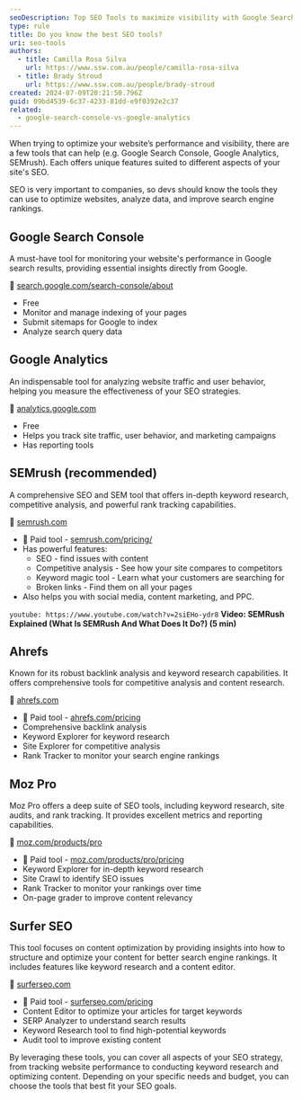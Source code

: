 ```yaml
---
seoDescription: Top SEO Tools to maximize visibility with Google Search Console, SEMrush & More
type: rule
title: Do you know the best SEO tools?
uri: seo-tools
authors:
  - title: Camilla Rosa Silva
    url: https://www.ssw.com.au/people/camilla-rosa-silva
  - title: Brady Stroud
    url: https://www.ssw.com.au/people/brady-stroud
created: 2024-07-09T20:21:50.796Z
guid: 09bd4539-6c37-4233-81dd-e9f0392e2c37
related:
  - google-search-console-vs-google-analytics
---
```


When trying to optimize your website’s performance and visibility, there are a few tools that can help (e.g. Google Search Console, Google Analytics, SEMrush). Each offers unique features suited to different aspects of your site's SEO.

SEO is very important to companies, so devs should know the tools they can use to optimize websites, analyze data, and improve search engine rankings.

<!--endintro-->

## Google Search Console

A must-have tool for monitoring your website's performance in Google search results, providing essential insights directly from Google.

🔗 [search.google.com/search-console/about](https://search.google.com/search-console/about)

* Free
* Monitor and manage indexing of your pages
* Submit sitemaps for Google to index
* Analyze search query data

## Google Analytics

An indispensable tool for analyzing website traffic and user behavior, helping you measure the effectiveness of your SEO strategies.

🔗 [analytics.google.com](https://analytics.google.com/)

* Free
* Helps you track site traffic, user behavior, and marketing campaigns
* Has reporting tools

## SEMrush (recommended)

A comprehensive SEO and SEM tool that offers in-depth keyword research, competitive analysis, and powerful rank tracking capabilities.

🔗 [semrush.com](https://www.semrush.com)

* 💸 Paid tool - [semrush.com/pricing/](https://www.semrush.com/pricing/)
* Has powerful features:
  * SEO - find issues with content
  * Competitive analysis - See how your site compares to competitors
  * Keyword magic tool - Learn what your customers are searching for
  * Broken links - Find them on all your pages
* Also helps you with social media, content marketing, and PPC.

`youtube: https://www.youtube.com/watch?v=2siEHo-ydr8`
**Video: SEMRush Explained (What Is SEMRush And What Does It Do?) (5 min)**

## Ahrefs

Known for its robust backlink analysis and keyword research capabilities. It offers comprehensive tools for competitive analysis and content research.

🔗 [ahrefs.com](https://ahrefs.com/)

* 💸 Paid tool - [ahrefs.com/pricing](https://ahrefs.com/pricing)
* Comprehensive backlink analysis
* Keyword Explorer for keyword research
* Site Explorer for competitive analysis
* Rank Tracker to monitor your search engine rankings

## Moz Pro

Moz Pro offers a deep suite of SEO tools, including keyword research, site audits, and rank tracking. It provides excellent metrics and reporting capabilities.

🔗 [moz.com/products/pro](https://moz.com/products/pro)

* 💸 Paid tool - [moz.com/products/pro/pricing](https://moz.com/products/pro/pricing)
* Keyword Explorer for in-depth keyword research
* Site Crawl to identify SEO issues
* Rank Tracker to monitor your rankings over time
* On-page grader to improve content relevancy

## Surfer SEO

This tool focuses on content optimization by providing insights into how to structure and optimize your content for better search engine rankings. It includes features like keyword research and a content editor.

🔗 [surferseo.com](https://surferseo.com/)

* 💸 Paid tool - [surferseo.com/pricing](https://surferseo.com/pricing)
* Content Editor to optimize your articles for target keywords
* SERP Analyzer to understand search results
* Keyword Research tool to find high-potential keywords
* Audit tool to improve existing content

By leveraging these tools, you can cover all aspects of your SEO strategy, from tracking website performance to conducting keyword research and optimizing content. Depending on your specific needs and budget, you can choose the tools that best fit your SEO goals.
